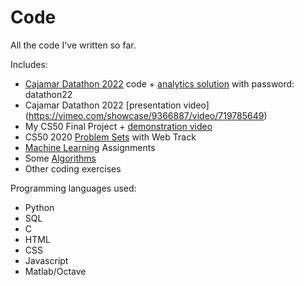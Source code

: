 # Code
All the code I've written so far.

Includes:
- [Cajamar Datathon 2022](https://www.cajamardatalab.com/datathon-cajamar-universityhack-2022/) code + [analytics solution](https://mruddym.wixsite.com/team-origin-data) with password: datathon22
- Cajamar Datathon 2022 [presentation video] (https://vimeo.com/showcase/9366887/video/719785649)
- My CS50 Final Project + [demonstration video](https://www.youtube.com/watch?v=3pOB0Sdsuko)
- CS50 2020 [Problem Sets](https://cs50.harvard.edu/x/2020/) with Web Track
- [Machine Learning](https://www.coursera.org/learn/machine-learning) Assignments
- Some [Algorithms](https://www.coursera.org/specializations/algorithms)
- Other coding exercises

Programming languages used:
- Python
- SQL
- C
- HTML
- CSS
- Javascript
- Matlab/Octave
